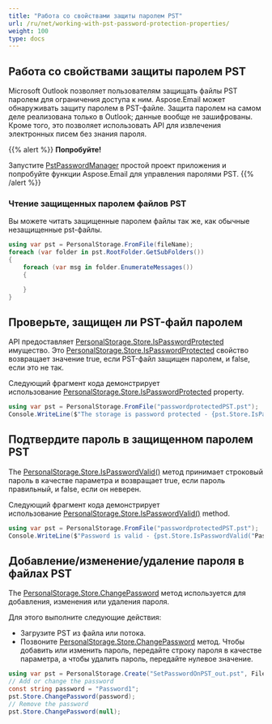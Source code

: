 ```yaml
---
title: "Работа со свойствами защиты паролем PST"
url: /ru/net/working-with-pst-password-protection-properties/
weight: 100
type: docs
---
```


## **Работа со свойствами защиты паролем PST**

Microsoft Outlook позволяет пользователям защищать файлы PST паролем для ограничения доступа к ним. Aspose.Email может обнаруживать защиту паролем в PST-файле. Защита паролем на самом деле реализована только в Outlook; данные вообще не зашифрованы. Кроме того, это позволяет использовать API для извлечения электронных писем без знания пароля.

{{% alert %}}
**Попробуйте!**

Запустите [PstPasswordManager](https://github.com/aspose-email/Aspose.Email-for-.NET/tree/master/Sample%20Apps/PstPasswordManager/PstPasswordManager) простой проект приложения и попробуйте функции Aspose.Email для управления паролями PST.
{{% /alert %}}

### **Чтение защищенных паролем файлов PST**

Вы можете читать защищенные паролем файлы так же, как обычные незащищенные pst-файлы.

```csharp
using var pst = PersonalStorage.FromFile(fileName);
foreach (var folder in pst.RootFolder.GetSubFolders())
{
    foreach (var msg in folder.EnumerateMessages())
    {

    }
}
```

## **Проверьте, защищен ли PST-файл паролем**

API предоставляет [PersonalStorage.Store.IsPasswordProtected](https://reference.aspose.com/email/net/aspose.email.storage.pst/messagestore/ispasswordprotected/) имущество. Это [PersonalStorage.Store.IsPasswordProtected](https://reference.aspose.com/email/net/aspose.email.storage.pst/messagestore/ispasswordprotected/) свойство возвращает значение true, если PST-файл защищен паролем, и false, если это не так.

Следующий фрагмент кода демонстрирует использование [PersonalStorage.Store.IsPasswordProtected](https://reference.aspose.com/email/net/aspose.email.storage.pst/messagestore/ispasswordprotected/) property.

```csharp
using var pst = PersonalStorage.FromFile("passwordprotectedPST.pst");
Console.WriteLine($"The storage is password protected - {pst.Store.IsPasswordProtected}");
```

## **Подтвердите пароль в защищенном паролем PST**

The [PersonalStorage.Store.IsPasswordValid()](https://reference.aspose.com/email/net/aspose.email.storage.pst/messagestore/ispasswordvalid/#ispasswordvalid) метод принимает строковый пароль в качестве параметра и возвращает true, если пароль правильный, и false, если он неверен.

Следующий фрагмент кода демонстрирует использование [PersonalStorage.Store.IsPasswordValid()](https://reference.aspose.com/email/net/aspose.email.storage.pst/messagestore/ispasswordvalid/#ispasswordvalid) method.

```csharp
using var pst = PersonalStorage.FromFile("passwordprotectedPST.pst");
Console.WriteLine($"Password is valid - {pst.Store.IsPasswordValid("Password1")}");
```

## **Добавление/изменение/удаление пароля в файлах PST**

The [PersonalStorage.Store.ChangePassword](https://reference.aspose.com/email/net/aspose.email.storage.pst/messagestore/changepassword/) метод используется для добавления, изменения или удаления пароля.

Для этого выполните следующие действия:

- Загрузите PST из файла или потока.
- Позвоните [PersonalStorage.Store.ChangePassword](https://reference.aspose.com/email/net/aspose.email.storage.pst/messagestore/changepassword/) метод. Чтобы добавить или изменить пароль, передайте строку пароля в качестве параметра, а чтобы удалить пароль, передайте нулевое значение.

```csharp
using var pst = PersonalStorage.Create("SetPasswordOnPST_out.pst", FileFormatVersion.Unicode);
// Add or change the password
const string password = "Password1";
pst.Store.ChangePassword(password);
// Remove the password
pst.Store.ChangePassword(null);
```
